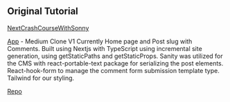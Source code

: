 ## Original Tutorial

[NextCrashCourseWithSonny](https://www.youtube.com/watch?v=6fNy0iD3hsk)

[App](https://next-yt-build.vercel.app/) - Medium Clone V1 Currently Home page and Post slug with Comments. Built using Nextjs with TypeScript using incremental site generation, using getStaticPaths and getStaticProps. Sanity was utilized for the CMS with react-portable-text package for serializing the post elements. React-hook-form to manage the comment form submission template type. Tailwind for our styling.

[Repo](https://github.com/mcooper7649/next-yt-build)
